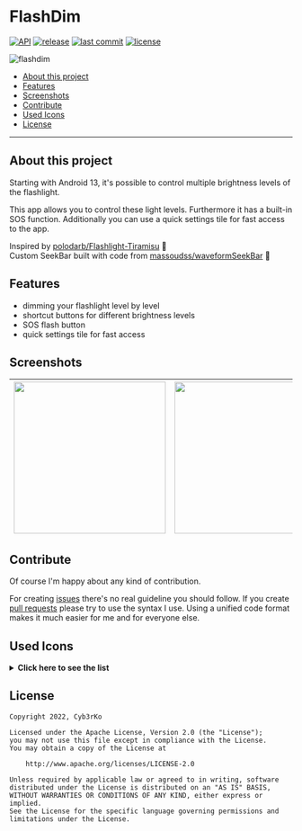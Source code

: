 # FlashDim
[![API](https://img.shields.io/badge/API-33%2B-brightgreen.svg?style=flat)](https://apilevels.com)
[![release](https://img.shields.io/github/release/cyb3rko/flashdim.svg)](https://github.com/cyb3rko/flashdim/releases/latest)
[![last commit](https://img.shields.io/github/last-commit/cyb3rko/flashdim?color=F34C9F)](https://github.com/cyb3rko/flashdim/commits/master)
[![license](https://img.shields.io/github/license/cyb3rko/logviewer-for-openhab-app)](https://www.apache.org/licenses/LICENSE-2.0)

![flashdim](https://socialify.git.ci/cyb3rko/flashdim/image?description=1&font=Bitter&forks=1&issues=1&logo=https%3A%2F%2Fcdn.cyb3rko.de%2FApps%2FFlashDim%2Flogo.png&name=1&owner=1&pattern=Diagonal%20Stripes&pulls=1&stargazers=1&theme=Dark)

- [About this project](#about-this-project)  
- [Features](#features)  
- [Screenshots](#screenshots)
- [Contribute](#contribute)
- [Used Icons](#used-icons)
- [License](#license)

---

## About this project
Starting with Android 13, it's possible to control multiple brightness levels of the flashlight.

This app allows you to control these light levels. Furthermore it has a built-in SOS function.
Additionally you can use a quick settings tile for fast access to the app.

Inspired by [polodarb/Flashlight-Tiramisu](https://github.com/polodarb/Flashlight-Tiramisu) 💛  
Custom SeekBar built with code from [massoudss/waveformSeekBar](https://github.com/massoudss/waveformSeekBar) 💛

## Features
- dimming your flashlight level by level
- shortcut buttons for different brightness levels
- SOS flash button
- quick settings tile for fast access

## Screenshots
|<img src="https://imgur.com/cGVXTZj.png" width="270">|<img src="https://imgur.com/anopRSq.png" width="270">|
|:---:|:---:|

## Contribute
Of course I'm happy about any kind of contribution.

For creating [issues](https://github.com/cyb3rko/flashdim/issues) there's no real guideline you should follow.
If you create [pull requests](https://github.com/cyb3rko/flashdim/pulls) please try to use the syntax I use.
Using a unified code format makes it much easier for me and for everyone else.

## Used Icons

<details>
  <summary><strong>Click here to see the list</strong></summary>
<br>
<table>
  <tr>
    <td><a href="https://www.flaticon.com/free-icons/flashlight" title="flashlight icons">Flashlight icons created by Freepik - Flaticon</a></td>
  </tr>  
  <tr>
    <td><a href="https://www.flaticon.com/free-icons/knob" title="knob icons">Knob icons created by Debi Alpa Nugraha - Flaticon</a></td>
  </tr>
</table>
</details>

## License

    Copyright 2022, Cyb3rKo

    Licensed under the Apache License, Version 2.0 (the "License");
    you may not use this file except in compliance with the License.
    You may obtain a copy of the License at
    
        http://www.apache.org/licenses/LICENSE-2.0

    Unless required by applicable law or agreed to in writing, software
    distributed under the License is distributed on an "AS IS" BASIS,
    WITHOUT WARRANTIES OR CONDITIONS OF ANY KIND, either express or implied.
    See the License for the specific language governing permissions and
    limitations under the License.

